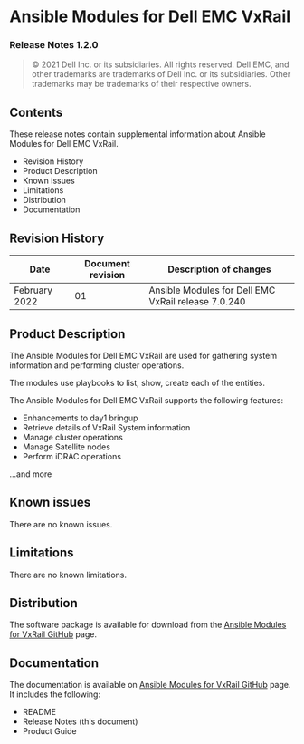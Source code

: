 
**Ansible Modules for Dell EMC VxRail** 
=========================================
### Release Notes 1.2.0

>   © 2021 Dell Inc. or its subsidiaries. All rights reserved. Dell
>   EMC, and other trademarks are trademarks of Dell Inc. or its
>   subsidiaries. Other trademarks may be trademarks of their respective
>   owners.

Contents
--------
These release notes contain supplemental information about Ansible
Modules for Dell EMC VxRail.

-   Revision History
-   Product Description
-   Known issues
-   Limitations
-   Distribution
-   Documentation

Revision History
----------------

| **Date** | **Document revision** | **Description of changes** |
|----------|-----------------------|----------------------------|
| February 2022 | 01 | Ansible Modules for Dell EMC VxRail release 7.0.240 |

Product Description
-------------------

The Ansible Modules for Dell EMC VxRail are used for gathering system information and performing cluster operations.

The modules use playbooks to list, show, create each of the entities.

The Ansible Modules for Dell EMC VxRail supports the following
features:

-   Enhancements to day1 bringup
-   Retrieve details of VxRail System information
-   Manage cluster operations
-   Manage Satellite nodes
-   Perform iDRAC operations

...and more

Known issues
------------
There are no known issues.

Limitations
-----------
There are no known limitations.

Distribution
------------
The software package is available for download from the [Ansible Modules
for VxRail GitHub](https://github.com/dell/ansible-vxrail) page.

Documentation
-------------
The documentation is available on [Ansible Modules for VxRail GitHub](https://github.com/dell/ansible-vxrail)
page. It includes the following:

   - README
   - Release Notes (this document)
   - Product Guide
